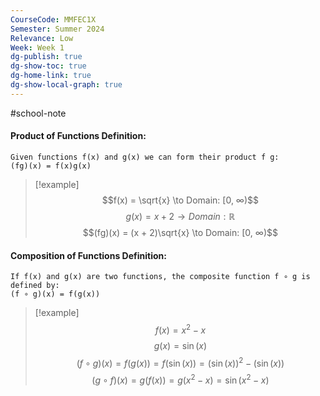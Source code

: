 ```yaml
---
CourseCode: MMFEC1X
Semester: Summer 2024
Relevance: Low
Week: Week 1
dg-publish: true
dg-show-toc: true
dg-home-link: true
dg-show-local-graph: true
---
```

#school-note 
#### **Product of Functions Definition:**
```
Given functions f(x) and g(x) we can form their product f g:
(fg)(x) = f(x)g(x)
```
>[!example]
$$f(x) = \sqrt{x} \to Domain: [0, ∞)$$
$$g(x) = x + 2 \to Domain: ℝ$$
$$(fg)(x) = (x + 2)\sqrt{x} \to Domain: [0, ∞)$$

#### **Composition of Functions Definition:**
```
If f(x) and g(x) are two functions, the composite function f ∘ g is defined by:
(f ∘ g)(x) = f(g(x))
```
> [!example]
$$f(x) = x^2 - x$$
$$g(x) = \sin(x)$$
$$(f ∘ g)(x) = f(g(x)) = f(\sin(x)) = (\sin(x))^2-(\sin(x))$$
$$(g ∘ f)(x) = g(f(x)) = g(x^2-x) = \sin(x^2-x)$$
 